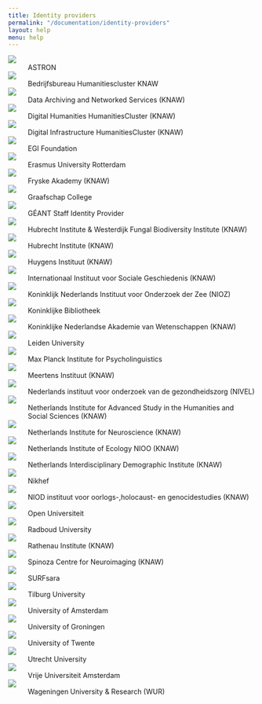 ```yaml
---
title: Identity providers
permalink: "/documentation/identity-providers"
layout: help
menu: help
---
```


<dl class="row">
    <dt class="col-sm-2"><img src="https://static.surfconext.nl/logos/idp/astron.gif"></dt>
    <dd class="col-sm-10 align-self-center">ASTRON</dd>
    <dt class="col-sm-2"><img src="https://static.surfconext.nl/media/idp/huc.png"></dt>
    <dd class="col-sm-10 align-self-center">Bedrijfsbureau Humanitiescluster KNAW</dd>
    <dt class="col-sm-2"><img src="https://static.surfconext.nl/logos/idp/knaw-dans.png"></dt>
    <dd class="col-sm-10 align-self-center">Data Archiving and Networked Services (KNAW)</dd>
    <dt class="col-sm-2"><img src="https://static.surfconext.nl/media/idp/humanities.png"></dt>
    <dd class="col-sm-10 align-self-center">Digital Humanities HumanitiesCluster (KNAW)</dd>
    <dt class="col-sm-2"><img src="https://static.surfconext.nl/media/idp/knaw_di.png"></dt>
    <dd class="col-sm-10 align-self-center">Digital Infrastructure HumanitiesCluster (KNAW)</dd>
    <dt class="col-sm-2"><img src="https://static.surfconext.nl/logos/idp/egi.png"></dt>
    <dd class="col-sm-10 align-self-center">EGI Foundation</dd>
    <dt class="col-sm-2"><img src="https://static.surfconext.nl/logos/idp/eur.png"></dt>
    <dd class="col-sm-10 align-self-center">Erasmus University Rotterdam</dd>
    <dt class="col-sm-2"><img src="https://static.surfconext.nl/logos/idp/FA-logo.png"></dt>
    <dd class="col-sm-10 align-self-center">Fryske Akademy (KNAW)</dd>
    <dt class="col-sm-2"><img src="https://static.surfconext.nl/logos/idp/graafschapcollege.png"></dt>
    <dd class="col-sm-10 align-self-center">Graafschap College</dd>
    <dt class="col-sm-2"><img src="https://static.surfconext.nl/logos/idp/geant.png"></dt>
    <dd class="col-sm-10 align-self-center">GÉANT Staff Identity Provider</dd>
    <dt class="col-sm-2"><img src="https://static.surfconext.nl/media/idp/hubrecht_westerdijk.png"></dt>
    <dd class="col-sm-10 align-self-center">Hubrecht Institute &amp; Westerdijk Fungal Biodiversity Institute (KNAW)</dd>
    <dt class="col-sm-2"><img src="https://static.surfconext.nl/logos/idp/knaw-hubrecht.png"></dt>
    <dd class="col-sm-10 align-self-center">Hubrecht Institute (KNAW)</dd>
    <dt class="col-sm-2"><img src="https://static.surfconext.nl/logos/idp/knaw-huygens-new.png"></dt>
    <dd class="col-sm-10 align-self-center">Huygens Instituut (KNAW)</dd>
    <dt class="col-sm-2"><img src="https://static.surfconext.nl/logos/idp/knaw-iisg.png"></dt>
    <dd class="col-sm-10 align-self-center">Internationaal Instituut voor Sociale Geschiedenis (KNAW)</dd>
    <dt class="col-sm-2"><img src="https://static.surfconext.nl/logos/idp/nioz.png"></dt>
    <dd class="col-sm-10 align-self-center">Koninklijk Nederlands Instituut voor Onderzoek der Zee (NIOZ)</dd>
    <dt class="col-sm-2"><img src="https://static.surfconext.nl/logos/idp/kb.png"></dt>
    <dd class="col-sm-10 align-self-center">Koninklijke Bibliotheek</dd>
    <dt class="col-sm-2"><img src="https://static.surfconext.nl/logos/idp/knaw.png"></dt>
    <dd class="col-sm-10 align-self-center">Koninklijke Nederlandse Akademie van Wetenschappen (KNAW)</dd>
    <dt class="col-sm-2"><img src="https://static.surfconext.nl/logos/idp/leiden.png"></dt>
    <dd class="col-sm-10 align-self-center">Leiden University</dd>
    <dt class="col-sm-2"><img src="https://static.surfconext.nl/logos/idp/mpi.png"></dt>
    <dd class="col-sm-10 align-self-center">Max Planck Institute for Psycholinguistics</dd>
    <dt class="col-sm-2"><img src="https://static.surfconext.nl/logos/idp/knaw-meertens.png"></dt>
    <dd class="col-sm-10 align-self-center">Meertens Instituut (KNAW)</dd>
    <dt class="col-sm-2"><img src="https://static.surfconext.nl/logos/idp/nivel.png"></dt>
    <dd class="col-sm-10 align-self-center">Nederlands instituut voor onderzoek van de gezondheidszorg (NIVEL)</dd>
    <dt class="col-sm-2"><img src="https://static.surfconext.nl/media/idp/nias.png"></dt>
    <dd class="col-sm-10 align-self-center">Netherlands Institute for Advanced Study in the Humanities and Social Sciences (KNAW)</dd>
    <dt class="col-sm-2"><img src="https://static.surfconext.nl/logos/idp/logo-herseninstituut.png"></dt>
    <dd class="col-sm-10 align-self-center">Netherlands Institute for Neuroscience (KNAW)</dd>
    <dt class="col-sm-2"><img src="https://static.surfconext.nl/logos/idp/nioo-knaw.png"></dt>
    <dd class="col-sm-10 align-self-center">Netherlands Institute of Ecology NIOO (KNAW)</dd>
    <dt class="col-sm-2"><img src="https://static.surfconext.nl/logos/idp/knaw_nidi.png"></dt>
    <dd class="col-sm-10 align-self-center">Netherlands Interdisciplinary Demographic Institute (KNAW)</dd>
    <dt class="col-sm-2"><img src="https://static.surfconext.nl/logos/idp/nikhef.png"></dt>
    <dd class="col-sm-10 align-self-center">Nikhef</dd>
    <dt class="col-sm-2"><img src="https://static.surfconext.nl/logos/idp/knaw-niod.png"></dt>
    <dd class="col-sm-10 align-self-center">NIOD instituut voor oorlogs-,holocaust- en genocidestudies (KNAW)</dd>
    <dt class="col-sm-2"><img src="https://static.surfconext.nl/logos/idp/ou.png"></dt>
    <dd class="col-sm-10 align-self-center">Open Universiteit</dd>
    <dt class="col-sm-2"><img src="https://static.surfconext.nl/logos/idp/radboudlogo120.png"></dt>
    <dd class="col-sm-10 align-self-center">Radboud University</dd>
    <dt class="col-sm-2"><img src="https://static.surfconext.nl/logos/idp/Rathenau.png"></dt>
    <dd class="col-sm-10 align-self-center">Rathenau Institute (KNAW)</dd>
    <dt class="col-sm-2"><img src="https://static.surfconext.nl/media/idp/spinoza_logo.png"></dt>
    <dd class="col-sm-10 align-self-center">Spinoza Centre for Neuroimaging (KNAW)</dd>
    <dt class="col-sm-2"><img src="https://static.surfconext.nl/logos/idp/SURFsara.png"></dt>
    <dd class="col-sm-10 align-self-center">SURFsara</dd>
    <dt class="col-sm-2"><img src="https://static.surfconext.nl/logos/idp/uvtboom.png"></dt>
    <dd class="col-sm-10 align-self-center">Tilburg University</dd>
    <dt class="col-sm-2"><img src="https://static.surfconext.nl/logos/idp/uva.png"></dt>
    <dd class="col-sm-10 align-self-center">University of Amsterdam</dd>
    <dt class="col-sm-2"><img src="https://static.surfconext.nl/logos/idp/rug.png"></dt>
    <dd class="col-sm-10 align-self-center">University of Groningen</dd>
    <dt class="col-sm-2"><img src="https://static.surfconext.nl/logos/idp/utwente.png"></dt>
    <dd class="col-sm-10 align-self-center">University of Twente</dd>
    <dt class="col-sm-2"><img src="https://static.surfconext.nl/logos/idp/uu.png"></dt>
    <dd class="col-sm-10 align-self-center">Utrecht University</dd>
    <dt class="col-sm-2"><img src="https://static.surfconext.nl/logos/idp/vu.png"></dt>
    <dd class="col-sm-10 align-self-center">Vrije Universiteit Amsterdam</dd>
    <dt class="col-sm-2"><img src="https://static.surfconext.nl/logos/idp/wur.png"></dt>
    <dd class="col-sm-10 align-self-center">Wageningen University &amp; Research (WUR)</dd>
</dl>